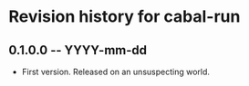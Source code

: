 # Revision history for cabal-run

## 0.1.0.0 -- YYYY-mm-dd

* First version. Released on an unsuspecting world.
